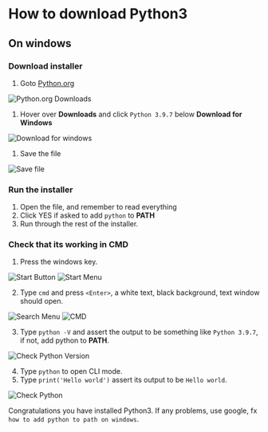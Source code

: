 
# How to download Python3

## On windows

### Download installer

1. Goto [Python.org](https://www.python.org/)

![Python.org Downloads](..\assets\dp-python-for-windows.PNG)

1. Hover over **Downloads** and click `Python 3.9.7` below **Download for Windows**

![Download for windows](..\assets\dp-downloads.PNG)

1. Save the file

![Save file](..\assets\dp-save-file.PNG)

### Run the installer

1. Open the file, and remember to read everything
2. Click YES if asked to add `python` to **PATH**
3. Run through the rest of the installer.

### Check that its working in CMD

1. Press the windows key.

![Start Button](..\assets\dp-start-button.PNG)
![Start Menu](..\assets\dp-start-menu.PNG)

2. Type `cmd` and press `<Enter>`, a white text, black background, text window should open.

![Search Menu](..\assets\dp-search-menu.PNG)
![CMD](..\assets\dp-cmd.PNG)

3. Type `python -V` and assert the output to be something like `Python 3.9.7`, if not, add python to **PATH**.

![Check Python Version](..\assets\dp-cmd-python-version.PNG)

4. Type `python` to open CLI mode.
5. Type `print('Hello world')` assert its output to be `Hello world`.

![Check Python](..\assets\dp-cmd-python.PNG)

Congratulations you have installed Python3. If any problems, use google, fx `how to add python to path on windows`.
